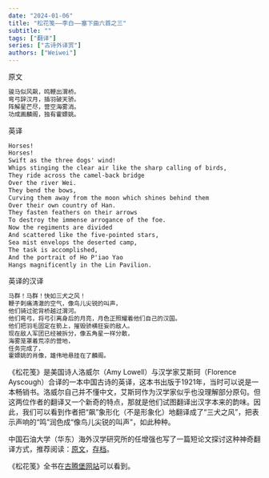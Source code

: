 ```yaml
---
date: "2024-01-06"
title: "松花笺——李白——塞下曲六首之三"
subtitle: ""
tags: ["翻译"]
series: ["古诗外译赏"]
authors: ["Weiwei"]
---
```


原文

```txt
骏马似风飙，鸣鞭出渭桥。
弯弓辞汉月，插羽破天骄。
阵解星芒尽，营空海雾消。
功成画麟阁，独有霍嫖姚。
```

英译

```txt
Horses!
Horses!
Swift as the three dogs' wind!
Whips stinging the clear air like the sharp calling of birds,
They ride across the camel-back bridge
Over the river Wei.
They bend the bows,
Curving them away from the moon which shines behind them
Over their own country of Han.
They fasten feathers on their arrows
To destroy the immense arrogance of the foe.
Now the regiments are divided
And scattered like the five-pointed stars,
Sea mist envelops the deserted camp,
The task is accomplished,
And the portrait of Ho P'iao Yao
Hangs magnificently in the Lin Pavilion.
```

英译的汉译

```txt
马群！马群！快如三犬之风！
鞭子刺痛清澈的空气，像鸟儿尖锐的叫声，
他们骑过驼背桥越过渭河。
他们弯弓，将弓引离身后的月亮，月色正照耀着他们自己的汉国。
他们把羽毛固定在箭上，摧毁骄横狂妄的敌人。
现在敌人军团已经被拆分，像五角星一样分散，
海雾笼罩着荒凉的营地，
任务完成了，
霍嫖姚的肖像，雄伟地悬挂在了麟阁。
```

《松花笺》是美国诗人洛威尔（Amy Lowell）与汉学家艾斯珂（Florence Ayscough）合译的一本中国古诗的英译，这本书出版于1921年，当时可以说是一本畅销书。洛威尔自己并不懂中文，艾斯珂作为汉学家似乎也没理解部分原句。但这两位作者的翻译又一个新奇的特点，那就是他们试图翻译出汉字本来的韵味。因此，我们可以看到作者把“飙”象形化（不是形象化）地翻译成了“三犬之风”，把表示声响的“鸣”润色成“像鸟儿尖锐的叫声”，如此种种。

中国石油大学（华东）海外汉学研究所的任增强也写了一篇短论文探讨这种神奇翻译方式，推荐阅读：[原文](http://www.sinologystudy.com/html/yjxl/322.html)，[存档](https://web.archive.org/web/20230202091927/http://www.sinologystudy.com/html/yjxl/322.html)。

《松花笺》全书在[古腾堡网站](https://www.gutenberg.org/ebooks/48222)可以看到。
